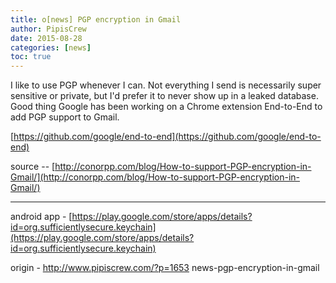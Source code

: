 ```yaml
---
title: o[news] PGP encryption in Gmail
author: PipisCrew
date: 2015-08-28
categories: [news]
toc: true
---
```


I like to use PGP whenever I can. Not everything I send is necessarily super sensitive or private, but I'd prefer it to never show up in a leaked database. Good thing Google has been working on a Chrome extension End-to-End to add PGP support to Gmail.

[https://github.com/google/end-to-end](https://github.com/google/end-to-end)

source -- [http://conorpp.com/blog/How-to-support-PGP-encryption-in-Gmail/](http://conorpp.com/blog/How-to-support-PGP-encryption-in-Gmail/)

* * *

android app - [https://play.google.com/store/apps/details?id=org.sufficientlysecure.keychain](https://play.google.com/store/apps/details?id=org.sufficientlysecure.keychain)

origin - http://www.pipiscrew.com/?p=1653 news-pgp-encryption-in-gmail